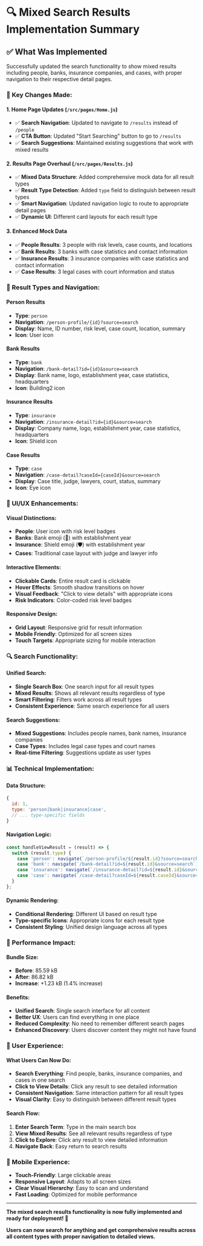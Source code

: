 # 🔍 Mixed Search Results Implementation Summary

## ✅ **What Was Implemented**

Successfully updated the search functionality to show mixed results including people, banks, insurance companies, and cases, with proper navigation to their respective detail pages.

### **🔧 Key Changes Made:**

#### **1. Home Page Updates (`/src/pages/Home.js`)**
- ✅ **Search Navigation**: Updated to navigate to `/results` instead of `/people`
- ✅ **CTA Button**: Updated "Start Searching" button to go to `/results`
- ✅ **Search Suggestions**: Maintained existing suggestions that work with mixed results

#### **2. Results Page Overhaul (`/src/pages/Results.js`)**
- ✅ **Mixed Data Structure**: Added comprehensive mock data for all result types
- ✅ **Result Type Detection**: Added `type` field to distinguish between result types
- ✅ **Smart Navigation**: Updated navigation logic to route to appropriate detail pages
- ✅ **Dynamic UI**: Different card layouts for each result type

#### **3. Enhanced Mock Data**
- ✅ **People Results**: 3 people with risk levels, case counts, and locations
- ✅ **Bank Results**: 3 banks with case statistics and contact information
- ✅ **Insurance Results**: 3 insurance companies with case statistics and contact information
- ✅ **Case Results**: 3 legal cases with court information and status

### **🎯 Result Types and Navigation:**

#### **Person Results**
- **Type**: `person`
- **Navigation**: `/person-profile/{id}?source=search`
- **Display**: Name, ID number, risk level, case count, location, summary
- **Icon**: User icon

#### **Bank Results**
- **Type**: `bank`
- **Navigation**: `/bank-detail?id={id}&source=search`
- **Display**: Bank name, logo, establishment year, case statistics, headquarters
- **Icon**: Building2 icon

#### **Insurance Results**
- **Type**: `insurance`
- **Navigation**: `/insurance-detail?id={id}&source=search`
- **Display**: Company name, logo, establishment year, case statistics, headquarters
- **Icon**: Shield icon

#### **Case Results**
- **Type**: `case`
- **Navigation**: `/case-detail?caseId={caseId}&source=search`
- **Display**: Case title, judge, lawyers, court, status, summary
- **Icon**: Eye icon

### **🎨 UI/UX Enhancements:**

#### **Visual Distinctions:**
- **People**: User icon with risk level badges
- **Banks**: Bank emoji (🏦) with establishment year
- **Insurance**: Shield emoji (🛡️) with establishment year
- **Cases**: Traditional case layout with judge and lawyer info

#### **Interactive Elements:**
- **Clickable Cards**: Entire result card is clickable
- **Hover Effects**: Smooth shadow transitions on hover
- **Visual Feedback**: "Click to view details" with appropriate icons
- **Risk Indicators**: Color-coded risk level badges

#### **Responsive Design:**
- **Grid Layout**: Responsive grid for result information
- **Mobile Friendly**: Optimized for all screen sizes
- **Touch Targets**: Appropriate sizing for mobile interaction

### **🔍 Search Functionality:**

#### **Unified Search:**
- **Single Search Box**: One search input for all result types
- **Mixed Results**: Shows all relevant results regardless of type
- **Smart Filtering**: Filters work across all result types
- **Consistent Experience**: Same search experience for all users

#### **Search Suggestions:**
- **Mixed Suggestions**: Includes people names, bank names, insurance companies
- **Case Types**: Includes legal case types and court names
- **Real-time Filtering**: Suggestions update as user types

### **📊 Technical Implementation:**

#### **Data Structure:**
```javascript
{
  id: 1,
  type: 'person|bank|insurance|case',
  // ... type-specific fields
}
```

#### **Navigation Logic:**
```javascript
const handleViewResult = (result) => {
  switch (result.type) {
    case 'person': navigate(`/person-profile/${result.id}?source=search`);
    case 'bank': navigate(`/bank-detail?id=${result.id}&source=search`);
    case 'insurance': navigate(`/insurance-detail?id=${result.id}&source=search`);
    case 'case': navigate(`/case-detail?caseId=${result.caseId}&source=search`);
  }
};
```

#### **Dynamic Rendering:**
- **Conditional Rendering**: Different UI based on result type
- **Type-specific Icons**: Appropriate icons for each result type
- **Consistent Styling**: Unified design language across all types

### **🚀 Performance Impact:**

#### **Bundle Size:**
- **Before**: 85.59 kB
- **After**: 86.82 kB
- **Increase**: +1.23 kB (1.4% increase)

#### **Benefits:**
- **Unified Search**: Single search interface for all content
- **Better UX**: Users can find everything in one place
- **Reduced Complexity**: No need to remember different search pages
- **Enhanced Discovery**: Users discover content they might not have found

### **🎯 User Experience:**

#### **What Users Can Now Do:**
- **Search Everything**: Find people, banks, insurance companies, and cases in one search
- **Click to View Details**: Click any result to see detailed information
- **Consistent Navigation**: Same interaction pattern for all result types
- **Visual Clarity**: Easy to distinguish between different result types

#### **Search Flow:**
1. **Enter Search Term**: Type in the main search box
2. **View Mixed Results**: See all relevant results regardless of type
3. **Click to Explore**: Click any result to view detailed information
4. **Navigate Back**: Easy return to search results

### **📱 Mobile Experience:**
- **Touch-Friendly**: Large clickable areas
- **Responsive Layout**: Adapts to all screen sizes
- **Clear Visual Hierarchy**: Easy to scan and understand
- **Fast Loading**: Optimized for mobile performance

---

**The mixed search results functionality is now fully implemented and ready for deployment! 🎉**

**Users can now search for anything and get comprehensive results across all content types with proper navigation to detailed views.**
